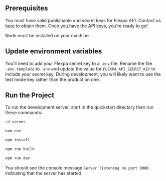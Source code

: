 ## Prerequisites

You must have valid publishable and secret keys for Flexpa API. Contact us [here](https://automatemedical.typeform.com/to/mtwkkY2r?typeform-source=quickstart) to obtain them.
Once you have the API keys, you're ready to go!

Node must be installed on your machine.

## Update environment variables

You'll need to add your Flexpa secret key to a `.env` file.
Rename the file `.env.template` to `.env` and update the value for `FLEXPA_API_SECRET_KEY` to include your secret key.
During development, you will likely want to use the test mode key rather than the production one.

## Run the Project

To run the development server, start in the quickstart directory then run these commands:

```bash
cd server

nvm use

npm install

npm run build

npm run dev
```

You should see the console message `Server listening on port 9000` indicating that the server has started.
